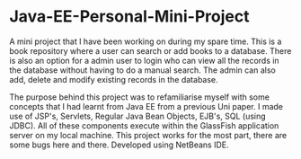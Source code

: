 # Java-EE-Personal-Mini-Project

A mini project that I have been working on during my spare time. This is
a book repository where a user can search or add books to a database.
There is also an option for a admin user to login who can view all the
records in the database without having to do a manual search. The admin
can also add, delete and modify existing records in the database.

The purpose behind this project was to refamiliarise myself with some
concepts that I had learnt from Java EE from a previous Uni paper. I
made use of JSP's, Servlets, Regular Java Bean Objects, EJB's, SQL
(using JDBC). All of these components execute within the GlassFish
application server on my local machine. This project works for the most
part, there are some bugs here and there. Developed using NetBeans IDE.
